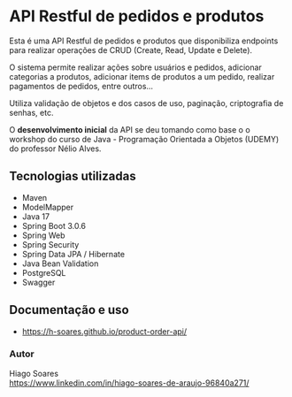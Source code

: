 # API Restful de pedidos e produtos

Esta é uma API Restful de pedidos e produtos que disponibiliza endpoints para realizar operações de CRUD (Create, Read, Update e Delete).

O sistema permite realizar ações sobre usuários e pedidos, adicionar categorias a produtos, adicionar items de produtos a um pedido, realizar pagamentos de pedidos, entre outros...

Utiliza validação de objetos e dos casos de uso, paginação, criptografia de senhas, etc.


O **desenvolvimento inicial** da API se deu tomando como base o o workshop do curso de Java - Programação Orientada a Objetos (UDEMY) do professor Nélio Alves.

## Tecnologias utilizadas
* Maven
* ModelMapper
* Java 17
* Spring Boot 3.0.6
* Spring Web
* Spring Security
* Spring Data JPA / Hibernate
* Java Bean Validation
* PostgreSQL
* Swagger

## Documentação e uso
* https://h-soares.github.io/product-order-api/

### Autor
Hiago Soares                        
https://www.linkedin.com/in/hiago-soares-de-araujo-96840a271/
